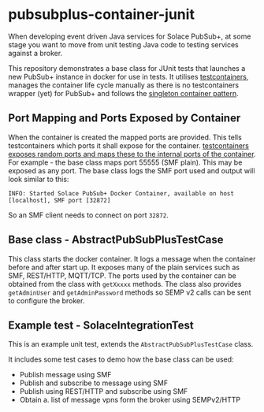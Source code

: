 # pubsubplus-container-junit

When developing event driven Java services for Solace PubSub+, at some stage you want to move from unit testing Java code to testing services against a broker.

This repository demonstrates a base class for JUnit tests that launches a new PubSub+ instance in docker for use in tests.
It utilises [testcontainers](https://www.testcontainers.org/), manages the container life cycle manually as there is no testcontainers wrapper (yet) for PubSub+ and follows the [singleton container pattern](https://www.testcontainers.org/test_framework_integration/manual_lifecycle_control/).

## Port Mapping and Ports Exposed by Container

When the container is created the mapped ports are provided. This tells testcontainers which ports it shall expose for the container. [testcontainers exposes random ports and maps these to the internal ports of the container](https://www.testcontainers.org/features/networking/).
For example - the base class maps port 55555 (SMF plain). This may be exposed as any port. The base class logs the SMF port used and output will look similar to this:
```
INFO: Started Solace PubSub+ Docker Container, available on host [localhost], SMF port [32872]
```

So an SMF client needs to connect on port `32872`.

## Base class - AbstractPubSubPlusTestCase

This class starts the docker container. It logs a message when the container before and after start up.
It exposes many of the plain services such as SMF, REST/HTTP, MQTT/TCP. The ports used by the container can be obtained from the class with `getXxxxx` methods.
The class also provides `getAdminUser` and `getAdminPassword` methods so SEMP v2 calls can be sent to configure the broker.

## Example test - SolaceIntegrationTest

This is an example unit test, extends the `AbstractPubSubPlusTestCase` class.

It includes some test cases to demo how the base class can be used:
* Publish message using SMF
* Publish and subscribe to message using SMF
* Publish using REST/HTTP and subscribe using SMF
* Obtain a. list of message vpns form the broker using SEMPv2/HTTP



